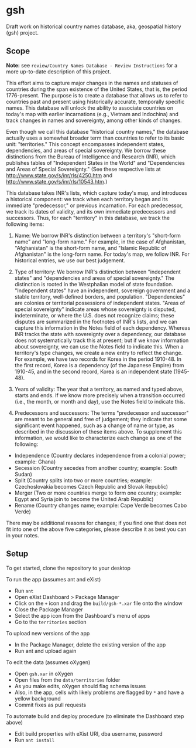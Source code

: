 # gsh
Draft work on historical country names database, aka, geospatial history (gsh) project.

## Scope

**Note:** see `review/Country Names Database - Review Instructions` for a more up-to-date description of this project.

This effort aims to capture major changes in the names and statuses of countries during the span existence of the United States, that is, the period 1776-present. The purpose is to create a database that allows us to refer to countries past and present using historically accurate, temporally specific names. This database will unlock the ability to associate countries on today's map with earlier incarnations (e.g., Vietnam and Indochina) and track changes in names and sovereignty, among other kinds of changes.

Even though we call this database "historical country names," the database actually uses a somewhat broader term than countries to refer to its basic unit: "territories." This concept encompasses independent states, dependencies, and areas of special sovereignty. We borrow these distinctions from the Bureau of Intelligence and Research (INR), which publishes tables of "Independent States in the World" and "Dependencies and Areas of Special Sovereignty." (See these respective lists at http://www.state.gov/s/inr/rls/4250.htm and http://www.state.gov/s/inr/rls/10543.htm.) 

This database takes INR's lists, which capture today's map, and introduces a historical component: we track when each territory began and its immediate "predecessor," or previous incarnation. For each predecessor, we track its dates of validity, and its own immediate predecessors and successors. Thus, for each "territory" in this database, we track the following items:

1. Name: We borrow INR's distinction between a territory's "short-form name" and "long-form name." For example, in the case of Afghanistan, "Afghanistan" is the short-form name, and "Islamic Republic of Afghanistan" is the long-form name. For today's map, we follow INR. For historical entries, we use our best judgement.

2. Type of territory: We borrow INR's distinction between "independent states" and "dependencies and areas of special sovereignty." The distinction is rooted in the Westphalian model of state foundation. "Independent states" have an independent, sovereign government and a stable territory, well-defined borders, and population. "Dependencies" are colonies or territorial possessions of independent states. "Areas of special sovereignty" indicate areas whose sovereignty is disputed, indeterminate, or where the U.S. does not recognize claims; these disputes are summarized in the footnotes of INR's lists, and we can capture this information in the Notes field of each dependency. Whereas INR tracks the state with sovereignty over a dependency, our database does not systematically track this at present; but if we know information about sovereignty, we can use the Notes field to indicate this. When a territory's type changes, we create a new entry to reflect the change. For example, we have two records for Korea in the period 1910-48. In the first record, Korea is a dependency (of the Japanese Empire) from 1910-45, and in the second record, Korea is an independent state (1945-48).

3. Years of validity: The year that a territory, as named and typed above, starts and ends. If we know more precisely when a transition occurred (i.e., the month, or month and day), use the Notes field to indicate this.

4. Predecessors and successors: The terms "predecessor and successor" are meant to be general and free of judgement; they indicate that some significant event happened, such as a change of name or type, as described in the discussion of these items above. To supplement this information, we would like to characterize each change as one of the following:

- Independence (Country declares independence from a colonial power; example: Ghana)
- Secession (Country secedes from another country; example: South Sudan)
- Split (Country splits into two or more countries; example: Czechoslovakia becomes Czech Republic and Slovak Republic)
- Merger (Two or more countries merge to form one country; example: Egypt and Syria join to become the United Arab Republic)
- Rename (Country changes name; example: Cape Verde becomes Cabo Verde)

There may be additional reasons for changes; if you find one that does not fit into one of the above five categories, please describe it as best you can in your notes.

## Setup

To get started, clone the repository to your desktop

To run the app (assumes ant and eXist)
- Run `ant`
- Open eXist Dashboard > Package Manager
- Click on the `+` icon and drag the `build/gsh-*.xar` file onto the window 
- Close the Package Manager
- Select the app icon from the Dashboard's menu of apps
- Go to the `territories` section

To upload new versions of the app
- In the Package Manager, delete the existing version of the app
- Run ant and upload again

To edit the data (assumes oXygen)
- Open `gsh.xar` in oXygen
- Open files from the `data/territories` folder
- As you make edits, oXygen should flag schema issues
- Also, in the app, cells with likely problems are flagged by `*` and have a yellow background
- Commit fixes as pull requests

To automate build and deploy procedure (to eliminate the Dashboard step above)
- Edit build properties with eXist URI, dba username, password
- Run `ant install`
